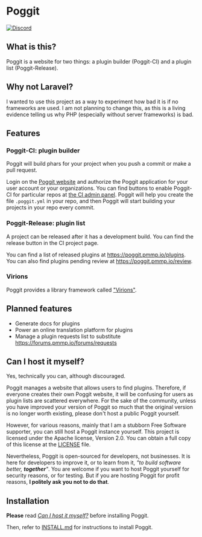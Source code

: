 Poggit
===

[![Discord](https://img.shields.io/discord/402639859535052811.svg?color=7289DA&logo=discord)](https://discord.gg/NgHf9jt)

## What is this?
Poggit is a website for two things: a plugin builder (Poggit-CI) and a plugin list (Poggit-Release).

## Why not Laravel?
I wanted to use this project as a way to experiment how bad it is if no frameworks are used. I am not planning to change this, as this is a living evidence telling us why PHP (especially without server frameworks) is bad.

## Features
### Poggit-CI: plugin builder
Poggit will build phars for your project when you push a commit or make a pull request.

Login on the [Poggit website](https://poggit.pmmp.io) and authorize the Poggit application for your user account or your organizations. You can find buttons to enable Poggit-CI for particular repos at [the CI admin panel](https://poggit.pmmp.io/ci). Poggit will help you create the file `.poggit.yml` in your repo, and then Poggit will start building your projects in your repo every commit.

### Poggit-Release: plugin list
A project can be released after it has a development build. You can find the release button in the CI project page.

You can find a list of released plugins at https://poggit.pmmp.io/plugins. You can also find plugins pending review at https://poggit.pmmp.io/review.

### Virions
Poggit provides a library framework called ["Virions"](https://poggit.pmmp.io/virion).

## Planned features
* Generate docs for plugins
* Power an online translation platform for plugins
* Manage a plugin requests list to substitute https://forums.pmmp.io/forums/requests

## Can I host it myself?
Yes, technically you can, although discouraged.

Poggit manages a website that allows users to find plugins. Therefore, if everyone creates their own Poggit website, it will be confusing for users as plugin lists are scattered everywhere. For the sake of the community, unless you have improved your version of Poggit so much that the original version is no longer worth existing, please don't host a public Poggit yourself.

However, for various reasons, mainly that I am a stubborn Free Software supporter, you can still host a Poggit instance yourself. This project is licensed under the Apache license, Version 2.0. You can obtain a full copy of this license at the [LICENSE](LICENSE) file.

Nevertheless, Poggit is open-sourced for developers, not businesses. It is here for developers to improve it, or to learn from it, _"to build software better, **together**"_. You are welcome if you want to host Poggit yourself for security reasons, or for testing. But if you are hosting Poggit for profit reasons, **I politely ask you not to do that**.

## Installation
**Please** read [_Can I host it myself?_](#can-i-host-it-myself) before installing Poggit.

Then, refer to [INSTALL.md](INSTALL.md) for instructions to install Poggit.
